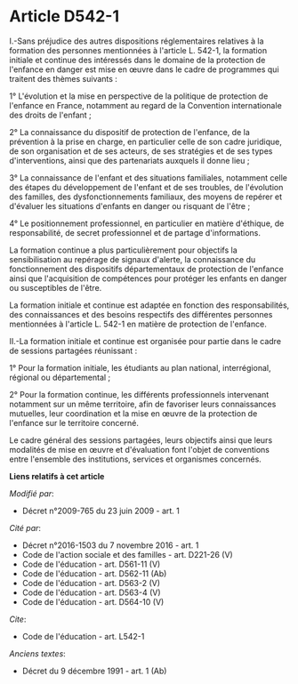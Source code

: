 # Article D542-1

I.-Sans préjudice des autres dispositions réglementaires relatives à la formation des personnes mentionnées à l'article L.
542-1, la formation initiale et continue des intéressés dans le domaine de la protection de l'enfance en danger est mise en
œuvre dans le cadre de programmes qui traitent des thèmes suivants : 

1° L'évolution et la mise en perspective de la politique de protection de l'enfance en France, notamment au regard de la
Convention internationale des droits de l'enfant ; 

2° La connaissance du dispositif de protection de l'enfance, de la prévention à la prise en charge, en particulier celle de
son cadre juridique, de son organisation et de ses acteurs, de ses stratégies et de ses types d'interventions, ainsi que des
partenariats auxquels il donne lieu ; 

3° La connaissance de l'enfant et des situations familiales, notamment celle des étapes du développement de l'enfant et de
ses troubles, de l'évolution des familles, des dysfonctionnements familiaux, des moyens de repérer et d'évaluer les
situations d'enfants en danger ou risquant de l'être ; 

4° Le positionnement professionnel, en particulier en matière d'éthique, de responsabilité, de secret professionnel et de
partage d'informations. 

La formation continue a plus particulièrement pour objectifs la sensibilisation au repérage de signaux d'alerte, la
connaissance du fonctionnement des dispositifs départementaux de protection de l'enfance ainsi que l'acquisition de
compétences pour protéger les enfants en danger ou susceptibles de l'être. 

La formation initiale et continue est adaptée en fonction des responsabilités, des connaissances et des besoins respectifs
des différentes personnes mentionnées à l'article L. 542-1 en matière de protection de l'enfance. 

II.-La formation initiale et continue est organisée pour partie dans le cadre de sessions partagées réunissant : 

1° Pour la formation initiale, les étudiants au plan national, interrégional, régional ou départemental ; 

2° Pour la formation continue, les différents professionnels intervenant notamment sur un même territoire, afin de favoriser
leurs connaissances mutuelles, leur coordination et la mise en œuvre de la protection de l'enfance sur le territoire
concerné. 

Le cadre général des sessions partagées, leurs objectifs ainsi que leurs modalités de mise en œuvre et d'évaluation font
l'objet de conventions entre l'ensemble des institutions, services et organismes concernés.

**Liens relatifs à cet article**

_Modifié par_:

  - Décret n°2009-765 du 23 juin 2009 - art. 1

_Cité par_:

  - Décret n°2016-1503 du 7 novembre 2016 - art. 1
  - Code de l'action sociale et des familles - art. D221-26 (V)
  - Code de l'éducation - art. D561-11 (V)
  - Code de l'éducation - art. D562-11 (Ab)
  - Code de l'éducation - art. D563-2 (V)
  - Code de l'éducation - art. D563-4 (V)
  - Code de l'éducation - art. D564-10 (V)

_Cite_:

  - Code de l'éducation - art. L542-1

_Anciens textes_:

  - Décret du 9 décembre 1991 - art. 1 (Ab)
